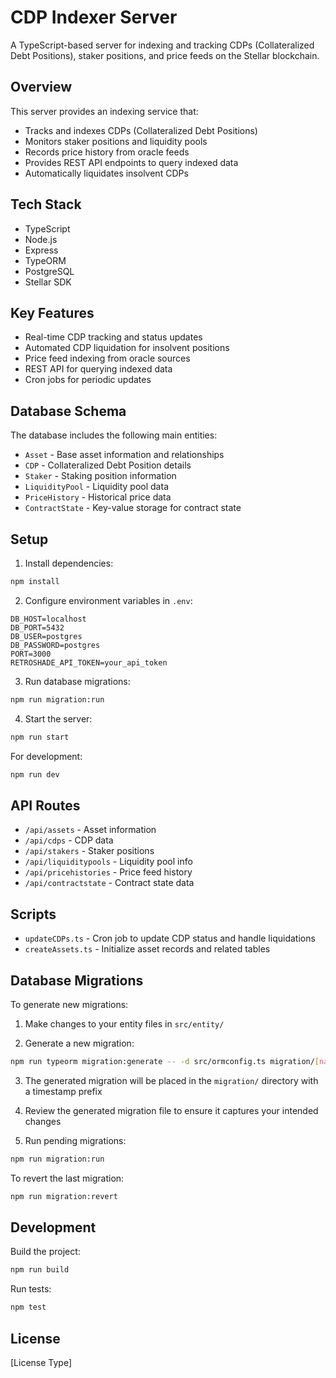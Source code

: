 # CDP Indexer Server

A TypeScript-based server for indexing and tracking CDPs (Collateralized Debt Positions), staker positions, and price feeds on the Stellar blockchain.

## Overview

This server provides an indexing service that:
- Tracks and indexes CDPs (Collateralized Debt Positions)
- Monitors staker positions and liquidity pools
- Records price history from oracle feeds
- Provides REST API endpoints to query indexed data
- Automatically liquidates insolvent CDPs

## Tech Stack

- TypeScript
- Node.js
- Express
- TypeORM
- PostgreSQL
- Stellar SDK

## Key Features

- Real-time CDP tracking and status updates
- Automated CDP liquidation for insolvent positions
- Price feed indexing from oracle sources
- REST API for querying indexed data
- Cron jobs for periodic updates

## Database Schema

The database includes the following main entities:

- `Asset` - Base asset information and relationships
- `CDP` - Collateralized Debt Position details
- `Staker` - Staking position information  
- `LiquidityPool` - Liquidity pool data
- `PriceHistory` - Historical price data
- `ContractState` - Key-value storage for contract state

## Setup

1. Install dependencies:
```bash
npm install
```

2. Configure environment variables in `.env`:
```
DB_HOST=localhost
DB_PORT=5432
DB_USER=postgres 
DB_PASSWORD=postgres
PORT=3000
RETROSHADE_API_TOKEN=your_api_token
```

3. Run database migrations:
```bash
npm run migration:run
```

4. Start the server:
```bash
npm run start
```

For development:
```bash 
npm run dev
```

## API Routes

- `/api/assets` - Asset information
- `/api/cdps` - CDP data
- `/api/stakers` - Staker positions 
- `/api/liquiditypools` - Liquidity pool info
- `/api/pricehistories` - Price feed history
- `/api/contractstate` - Contract state data

## Scripts

- `updateCDPs.ts` - Cron job to update CDP status and handle liquidations
- `createAssets.ts` - Initialize asset records and related tables

## Database Migrations

To generate new migrations:

1. Make changes to your entity files in `src/entity/`

2. Generate a new migration:
```bash
npm run typeorm migration:generate -- -d src/ormconfig.ts migration/[name]
```

3. The generated migration will be placed in the `migration/` directory with a timestamp prefix

4. Review the generated migration file to ensure it captures your intended changes

5. Run pending migrations:
```bash
npm run migration:run
```

To revert the last migration:
```bash
npm run migration:revert
```

## Development

Build the project:
```bash
npm run build
```

Run tests:
```bash
npm test
```

## License

[License Type]
